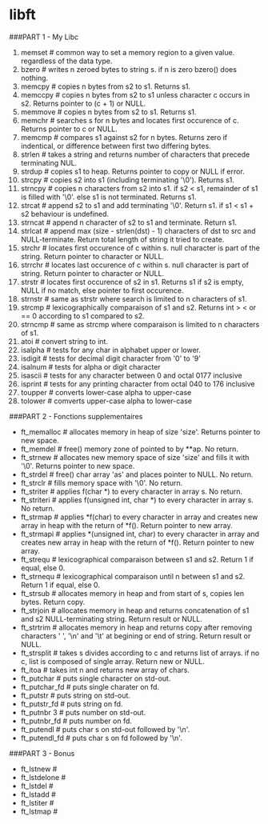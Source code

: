 # libft

###PART 1 - My Libc

1. memset # common way to set a memory region to a given value. regardless of the data type.
2. bzero # writes n zeroed bytes to string s. if n is zero bzero() does nothing.
3. memcpy # copies n bytes from s2 to s1. Returns s1.
4. memccpy # copies n bytes from s2 to s1 unless character c occurs in s2. Returns pointer to (c + 1) or NULL.
5. memmove # copies n bytes from s2 to s1. Returns s1.
6. memchr # searches s for n bytes and locates first occurence of c. Returns pointer to c or NULL.
7. memcmp # compares s1 against s2 for n bytes. Returns zero if indentical, or difference between first two differing bytes.
8. strlen # takes a string and returns number of characters that precede terminating NUL.
9. strdup # copies s1 to heap. Returns pointer to copy or NULL if error.
10. strcpy # copies s2 into s1 (including terminating '\0'). Returns s1.
11. strncpy # copies n characters from s2 into s1. if s2 < s1, remainder of s1 is filled with '\0'. else s1 is not terminated. Returns s1.
12. strcat # append s2 to s1 and add terminating '\0'. Return s1. if s1 < s1 + s2 behaviour is undefined.
13. strncat # append n character of s2 to s1 and terminate. Return s1. 
14. strlcat # append max (size - strlen(dst) - 1) characters of dst to src and NULL-terminate. Return total length of string it tried to create.
15. strchr # locates first occurence of c within s. null character is part of the string. Return pointer to character or NULL.
16. strrchr # locates last occurence of c within s. null character is part of string. Return pointer to character or NULL.
17. strstr # locates first occurence of s2 in s1. Returns s1 if s2 is empty, NULL if no match, else pointer to first occurence.
18. strnstr # same as strstr where search is limited to n characters of s1.
19. strcmp # lexicographically comparaison of s1 and s2. Returns int > < or == 0 according to s1 compared to s2.
20. strncmp # same as strcmp where comparaison is limited to n characters of s1.
21. atoi # convert string  to int.
22. isalpha # tests for any char in alphabet upper or lower.
23. isdigit # tests for decimal digit character from '0' to '9'
24. isalnum # tests for alpha or digit character
25. isascii # tests for any character between 0 and octal 0177 inclusive
26. isprint # tests for any printing character from octal 040 to 176 inclusive 
27. toupper # converts lower-case alpha to upper-case
28. tolower # comverts upper-case alpha to lower-case

###PART 2 - Fonctions supplementaires

- ft_memalloc # allocates memory in heap of size 'size'. Returns pointer to new space.
- ft_memdel # free() memory zone of pointed to by **ap. No return.
- ft_strnew # allocates new memory space of size 'size' and fills it with '\0'. Returns pointer to new space.
- ft_strdel # free() char array 'as' and places pointer to NULL. No return.
- ft_strclr # fills memory space with '\0'. No return.
- ft_striter # applies f(char *) to every character in array s. No return.
- ft_striteri # applies f(unsigned int, char *) to every character in array s. No return.
- ft_strmap # applies *f(char) to every character in array and creates new array in heap with the return of *f(). Return pointer to new array.
- ft_strmapi # applies *(unsigned int, char) to every character in array and creates new array in heap with the return of *f(). Return pointer to new array.
- ft_strequ # lexicographical comparaison between s1 and s2. Return 1 if equal, else 0.
- ft_strnequ # lexicographical comparaison until n between s1 and s2. Return 1 if equal, else 0.
- ft_strsub # allocates memory in heap and from start of s, copies len bytes. Return copy.
- ft_strjoin # allocates memory in heap and returns concatenation of s1 and s2 NULL-terminating string. Return result or NULL.
- ft_strtrim # allocates memory in heap and returns copy after removing characters ' ', '\n' and '\t' at begining or end of string. Return result or NULL.	
- ft_strsplit # takes s divides according to c and returns list of arrays. if no c, list is composed of single array. Return new or NULL.
- ft_itoa # takes int n and returns new array of chars.
- ft_putchar # puts single character on std-out.
- ft_putchar_fd # puts single charater on fd.
- ft_putstr # puts string on std-out.
- ft_putstr_fd # puts string on fd. 
- ft_putnbr 3 # puts number on std-out.
- ft_putnbr_fd # puts number on fd.
- ft_putendl # puts char s on std-out followed by '\n'.
- ft_putendl_fd # puts char s on fd followed by '\n'.

###PART 3 - Bonus

- ft_lstnew #
- ft_lstdelone #
- ft_lstdel #
- ft_lstadd #
- ft_lstiter #
- ft_lstmap #